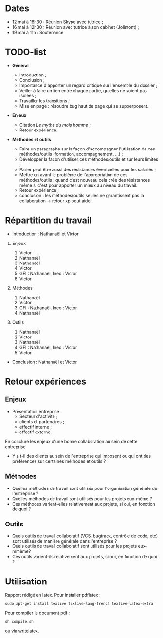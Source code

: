 Dates
=====

- 12 mai à 18h30 : Réunion Skype avec tutrice ;
- 16 mai à 12h30 : Réunion avec tutrice à son cabinet (Jolimont) ;
- 19 mai à 11h : Soutenance

TODO-list
=========

- **Général**
	- Introduction ;
	- Conclusion ;
	- Importance d'apporter un regard critique sur l'ensemble du dossier ;
	- Veiller à faire un lien entre chaque partie, qu'elles ne soient pas isolées ;
	- Travailler les transitions ;
	- Mise en page : résoudre bug haut de page qui se supperposent.

- **Enjeux**
	- Citation *Le mythe du mois homme* ;
	- Retour expérience.

- **Méthodes et outils**
	- Faire un paragraphe sur la façon d'accompagner l'utilisation de ces méthodes/outils (formation, accompagnement, ...) ;
	- Développer la façon d'utiliser ces méthodes/outils et sur leurs limites ;
	- Parler peut être aussi des résistances éventuelles pour les salariés ;
	- Mettre en avant le problème de l'appropriation de ces méthodes/outils : quand c'est nouveau cela crée des résistances même si c'est pour apporter un mieux au niveau du travail.
	- Retour expérience ;
	- conclusion : les méthodes/outils seules ne garantissent pas la collaboration -> retour xp peut aider.

Répartition du travail
======================

- Introduction : Nathanaël et Victor

1. Enjeux
    1. Victor
    2. Nathanaël
    3. Nathanaël
    4. Victor
    5. GFI : Nathanaël, Ineo : Victor
    6. Victor

2. Méthodes
	1. Nathanaël
	2. Victor
	3. GFI : Nathanaël, Ineo : Victor
	4. Nathanaël

3. Outils
	1. Nathanaël
	2. Victor
	3. Nathanaël
	4. GFI : Nathanaël, Ineo : Victor
	5. Victor

- Conclusion : Nathanaël et Victor

Retour expériences
==================

Enjeux
------

* Présentation entreprise :
    - Secteur d'activité ;
    - clients et partenaires ;
    - effectif interne ;
    - effectif externe.

En conclure les enjeux d'une bonne collaboration au sein de cette entreprise

* Y a t-il des clients au sein de l'entreprise qui imposent ou qui ont des préférences sur certaines méthodes et outils ?

Méthodes
--------

* Quelles méthodes de travail sont utilisés pour l'organisation générale de l'entreprise ?
* Quelles méthodes de travail sont utilisés pour les projets eux-même ?
* Ces méthodes varient-elles relativement aux projets, si oui, en fonction de quoi ?

Outils
------

* Quels outils de travail collaboratif (VCS, bugtrack, contrôle de code, etc) sont utilisés de manière générale dans l'entreprise ?
* Quels outils de travail collaboratif sont utilisés pour les projets eux-mmême?
* Ces outils varient-ils relativement aux projets, si oui, en fonction de quoi ?

Utilisation
===========

Rapport rédigé en latex. Pour installer pdflatex :

	sudo apt-get install texlive texlive-lang-french texlive-latex-extra

Pour compiler le document pdf :

	sh compile.sh

ou via [writelatex](https://www.writelatex.com/1006950hmfzvd).
